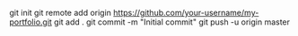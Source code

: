 git init
git remote add origin https://github.com/your-username/my-portfolio.git
git add .
git commit -m "Initial commit"
git push -u origin master
